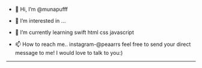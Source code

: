 - 👋 Hi, I’m @munapufff
- 👀 I’m interested in ...
- 🌱 I’m currently learning swift html css javascript 

- 📫 How to reach me..
  instagram-@peaarrs
  feel free to send your direct message to me! I would love to talk to you:)
  
---
